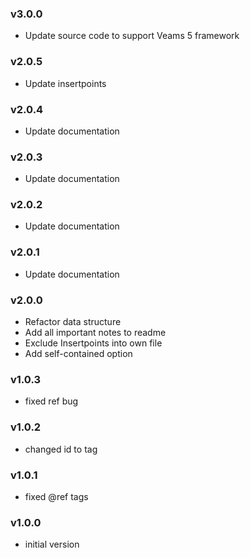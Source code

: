 ### v3.0.0
- Update source code to support Veams 5 framework

### v2.0.5
- Update insertpoints

### v2.0.4
- Update documentation

### v2.0.3
- Update documentation

### v2.0.2
- Update documentation

### v2.0.1
- Update documentation

### v2.0.0
- Refactor data structure
- Add all important notes to readme
- Exclude Insertpoints into own file
- Add self-contained option

### v1.0.3
- fixed ref bug

### v1.0.2
- changed id to tag

### v1.0.1
- fixed @ref tags

### v1.0.0
- initial version